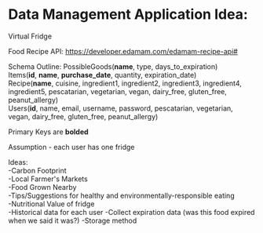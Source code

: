 # Data Management Application Idea:
Virtual Fridge

Food Recipe API: https://developer.edamam.com/edamam-recipe-api# <br />

Schema Outline:
PossibleGoods(__name__, type, days_to_expiration) <br />
Items(__id__, __name__, __purchase_date__, quantity, expiration_date) <br />
Recipe(__name__, cuisine, ingredient1, ingredient2, ingredient3, ingredient4, ingredient5, pescatarian, vegetarian, vegan, dairy_free, gluten_free, peanut_allergy) <br />
Users(__id__, name, email, username, password, pescatarian, vegetarian, vegan, dairy_free, gluten_free, peanut_allergy) <br />

Primary Keys are __bolded__  <br />


Assumption - each user has one fridge <br />

Ideas:<br />
-Carbon Footprint<br />
-Local Farmer's Markets<br />
-Food Grown Nearby<br />
-Tips/Suggestions for healthy and environmentally-responsible eating<br />
-Nutritional Value of fridge<br />
-Historical data for each user
-Collect expiration data (was this food expired when we said it was?)
-Storage method